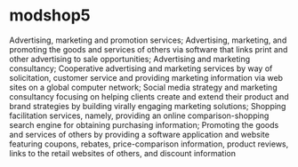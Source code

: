 # modshop5
Advertising, marketing and promotion services; Advertising, marketing, and promoting the goods and services of others via software that links print and other advertising to sale opportunities; Advertising and marketing consultancy; Cooperative advertising and marketing services by way of solicitation, customer service and providing marketing information via web sites on a global computer network; Social media strategy and marketing consultancy focusing on helping clients create and extend their product and brand strategies by building virally engaging marketing solutions; Shopping facilitation services, namely, providing an online comparison-shopping search engine for obtaining purchasing information; Promoting the goods and services of others by providing a software application and website featuring coupons, rebates, price-comparison information, product reviews, links to the retail websites of others, and discount information
